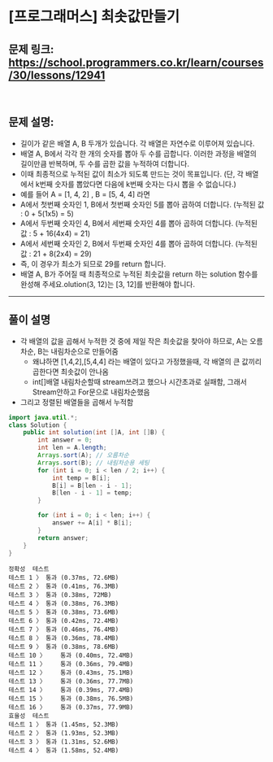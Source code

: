 # [프로그래머스] 최솟값만들기

## 문제 링크: https://school.programmers.co.kr/learn/courses/30/lessons/12941
<br/>

## 문제 설명:

- 길이가 같은 배열 A, B 두개가 있습니다. 각 배열은 자연수로 이루어져 있습니다. 
- 배열 A, B에서 각각 한 개의 숫자를 뽑아 두 수를 곱합니다. 이러한 과정을 배열의 길이만큼 반복하며, 두 수를 곱한 값을 누적하여 더합니다. 
- 이때 최종적으로 누적된 값이 최소가 되도록 만드는 것이 목표입니다. (단, 각 배열에서 k번째 숫자를 뽑았다면 다음에 k번째 숫자는 다시 뽑을 수 없습니다.)
- 예를 들어 A = [1, 4, 2] , B = [5, 4, 4] 라면
- A에서 첫번째 숫자인 1, B에서 첫번째 숫자인 5를 뽑아 곱하여 더합니다. (누적된 값 : 0 + 5(1x5) = 5)
- A에서 두번째 숫자인 4, B에서 세번째 숫자인 4를 뽑아 곱하여 더합니다. (누적된 값 : 5 + 16(4x4) = 21)
- A에서 세번째 숫자인 2, B에서 두번째 숫자인 4를 뽑아 곱하여 더합니다. (누적된 값 : 21 + 8(2x4) = 29)
- 즉, 이 경우가 최소가 되므로 29를 return 합니다.
- 배열 A, B가 주어질 때 최종적으로 누적된 최솟값을 return 하는 solution 함수를 완성해 주세요.olution(3, 12)는 [3, 12]를 반환해야 합니다.
---

## 풀이 설명

- 각 배열의 값을 곱해서 누적한 것 중에 제일 작은 최솟값을 찾아야 하므로, A는 오름차순, B는 내림차순으로 만들어줌
  - 왜냐하면 [1,4,2],[5,4,4] 라는 배열이 있다고 가정했을때, 각 배열의 큰 값끼리 곱한다면 최솟값이 안나옴
  - int[]배열 내림차순할때 stream쓰려고 했으나 시간초과로 실패함, 그래서 Stream안하고 For문으로 내림차순했음
- 그리고 정렬된 배열들을 곱해서 누적함

```java
import java.util.*;
class Solution {
    public int solution(int []A, int []B) {
        int answer = 0;
        int len = A.length;
        Arrays.sort(A); // 오름차순
        Arrays.sort(B); // 내림차순용 세팅
        for (int i = 0; i < len / 2; i++) {
            int temp = B[i];
            B[i] = B[len - i - 1];
            B[len - i - 1] = temp;
        }

        for (int i = 0; i < len; i++) {
            answer += A[i] * B[i];
        }
        return answer;
    }
}
```
```text
정확성  테스트
테스트 1 〉	통과 (0.37ms, 72.6MB)
테스트 2 〉	통과 (0.41ms, 76.3MB)
테스트 3 〉	통과 (0.38ms, 72MB)
테스트 4 〉	통과 (0.38ms, 76.3MB)
테스트 5 〉	통과 (0.38ms, 73.6MB)
테스트 6 〉	통과 (0.42ms, 72.4MB)
테스트 7 〉	통과 (0.46ms, 76.4MB)
테스트 8 〉	통과 (0.36ms, 78.4MB)
테스트 9 〉	통과 (0.38ms, 78.6MB)
테스트 10 〉	통과 (0.40ms, 72.4MB)
테스트 11 〉	통과 (0.36ms, 79.4MB)
테스트 12 〉	통과 (0.43ms, 75.1MB)
테스트 13 〉	통과 (0.36ms, 77.7MB)
테스트 14 〉	통과 (0.39ms, 77.4MB)
테스트 15 〉	통과 (0.38ms, 76.5MB)
테스트 16 〉	통과 (0.37ms, 77.9MB)
효율성  테스트
테스트 1 〉	통과 (1.45ms, 52.3MB)
테스트 2 〉	통과 (1.93ms, 52.3MB)
테스트 3 〉	통과 (1.31ms, 52.6MB)
테스트 4 〉	통과 (1.58ms, 52.4MB)
```
